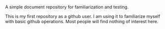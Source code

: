 A simple document repository for familiarization and testing.

This is my first repository as a github user. I am using it to familiarize myself with basic github operations. Most people will find nothing of interest here.
